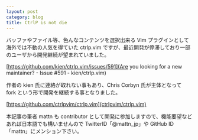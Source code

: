 ```yaml
---
layout: post
category: blog
title: CtrlP is not die
---
```

バッファやファイル等、色んなコンテンツを選択出来る Vim プラグインとして海外では不動の人気を得ていた ctrlp.vim ですが、最近開発が停滞しており一部のユーザから開発継続が望まれていました。

[https://github.com/kien/ctrlp.vim/issues/591](Are you looking for a new maintainer? - Issue #591 - kien/ctrlp.vim)

作者の kien 氏に連絡が取れない事もあり、Chris Corbyn 氏が主体となって fork という形で開発を継続する事となりました。

[https://github.com/ctrlpvim/ctrlp.vim](ctrlpvim/ctrlp.vim)

本記事の筆者 mattn も contributor として開発に参加しますので、機能要望などあれば日本語でも構いませんので TwitterID「@mattn\_jp」や GitHub ID「mattn」にメンション下さい。
